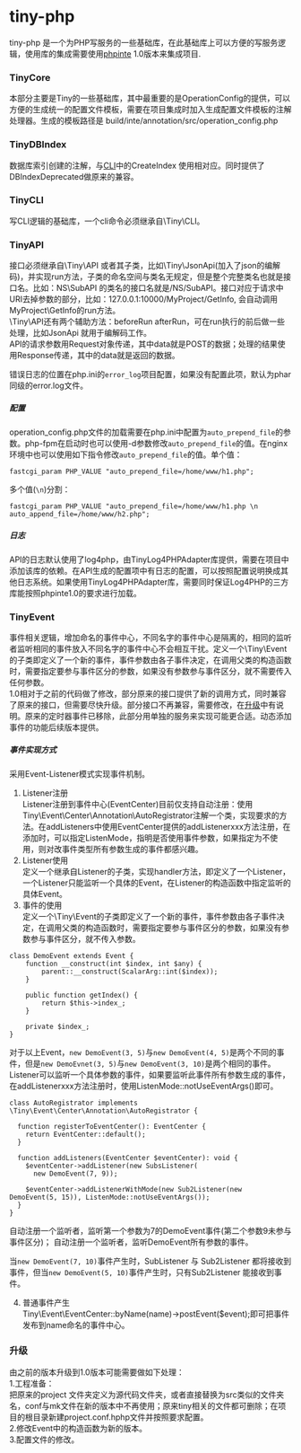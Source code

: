 # tiny-php

tiny-php 是一个为PHP写服务的一些基础库，在此基础库上可以方便的写服务逻辑，使用库的集成需要使用[phpinte](https://github.com/xpwu/php-integrate) 1.0版本来集成项目.


### <a name="TinyCore"></a>TinyCore
本部分主要是Tiny的一些基础库，其中最重要的是OperationConfig的提供，可以方便的生成统一的配置文件模板，需要在项目集成时加入生成配置文件模板的注解处理器。生成的模板路径是 build/inte/annotation/src/operation_config.php 


### <a name="TinyDBIndex"></a>TinyDBIndex
数据库索引创建的注解，与[CLI](#CLI)中的CreateIndex 使用相对应。同时提供了DBIndexDeprecated做原来的兼容。


### <a name="CLI"></a>TinyCLI
写CLI逻辑的基础库，一个cli命令必须继承自\Tiny\CLI。


### <a name="API"></a>TinyAPI
接口必须继承自\Tiny\API 或者其子类，比如\Tiny\JsonApi(加入了json的编解码)，并实现run方法，子类的命名空间与类名无规定，但是整个完整类名也就是接口名。比如：NS\SubAPI 的类名的接口名就是/NS/SubAPI。接口对应于请求中URI去掉参数的部分，比如：127.0.0.1:10000/MyProject/GetInfo, 会自动调用 MyProject\GetInfo的run方法。   
\Tiny\API还有两个辅助方法：beforeRun afterRun，可在run执行的前后做一些处理，比如JsonApi 就用于编解码工作。   
API的请求参数用Request对象传递，其中data就是POST的数据；处理的结果使用Response传递，其中的data就是返回的数据。  
  
错误日志的位置在php.ini的`error_log`项目配置，如果没有配置此项，默认为phar同级的error.log文件。

##### <a name="Config"></a>配置
operation_config.php文件的加载需要在php.ini中配置为`auto_prepend_file`的参数。php-fpm在启动时也可以使用-d参数修改`auto_prepend_file`的值。在nginx环境中也可以使用如下指令修改`auto_prepend_file`的值。单个值：

```
fastcgi_param PHP_VALUE "auto_prepend_file=/home/www/h1.php";
```
多个值(`\n`)分割：

```
fastcgi_param PHP_VALUE "auto_prepend_file=/home/www/h1.php \n auto_append_file=/home/www/h2.php";
```

##### <a name="Log"></a>日志
API的日志默认使用了log4php，由TinyLog4PHPAdapter库提供，需要在项目中添加该库的依赖。在API生成的配置项中有日志的配置，可以按照配置说明换成其他日志系统。如果使用TinyLog4PHPAdapter库，需要同时保证Log4PHP的三方库能按照phpinte1.0的要求进行加载。


### <a name="Event"></a>TinyEvent
事件相关逻辑，增加命名的事件中心，不同名字的事件中心是隔离的，相同的监听者监听相同的事件放入不同名字的事件中心不会相互干扰。定义一个\Tiny\Event的子类即定义了一个新的事件，事件参数由各子事件决定，在调用父类的构造函数时，需要指定要参与事件区分的参数，如果没有参数参与事件区分，就不需要传入任何参数。  
1.0相对于之前的代码做了修改，部分原来的接口提供了新的调用方式，同时兼容了原来的接口，但需要尽快升级。部分接口不再兼容，需要修改，在[升级](#Upgrade)中有说明。原来的定时器事件已移除，此部分用单独的服务来实现可能更合适。动态添加事件的功能后续版本提供。


##### 事件实现方式

采用Event-Listener模式实现事件机制。 
 
1. Listener注册  
Listener注册到事件中心(EventCenter)目前仅支持自动注册：使用Tiny\Event\Center\Annotation\AutoRegistrator注解一个类，实现要求的方法。在addListeners中使用EventCenter提供的addListenerxxx方法注册，在添加时，可以指定ListenMode，指明是否使用事件参数，如果指定为不使用，则对改事件类型所有参数生成的事件都感兴趣。
2. Listener使用   
定义一个继承自Listener的子类，实现handler方法，即定义了一个Listener，一个Listener只能监听一个具体的Event，在Listener的构造函数中指定监听的具体Event。
3. 事件的使用   
定义一个\Tiny\Event的子类即定义了一个新的事件，事件参数由各子事件决定，在调用父类的构造函数时，需要指定要参与事件区分的参数，如果没有参数参与事件区分，就不传入参数。 
  
```
class DemoEvent extends Event {
	function __construct(int $index, int $any) {
		parent::__construct(ScalarArg::int($index));
 	}

	public function getIndex() {
		return $this->index_;
	}

	private $index_;
}  

```
对于以上Event，`new DemoEvent(3, 5)`与`new DemoEvent(4, 5)`是两个不同的事件，但是`new DemoEvnet(3, 5)`与`new DemoEvent(3, 10)`是两个相同的事件。Listener可以监听一个具体参数的事件，如果要监听此事件所有参数生成的事件，在addListenerxxx方法注册时，使用ListenMode::notUseEventArgs()即可。

```
class AutoRegistrator implements \Tiny\Event\Center\Annotation\AutoRegistrator {

  function registerToEventCenter(): EventCenter {
    return EventCenter::default();
  }

  function addListeners(EventCenter $eventCenter): void {
    $eventCenter->addListener(new SubsListener(
      new DemoEvent(7, 9));
      
    $eventCenter->addListenerWithMode(new Sub2Listener(new DemoEvent(5, 15)), ListenMode::notUseEventArgs());
  }
}
```

自动注册一个监听者，监听第一个参数为7的DemoEvent事件(第二个参数9未参与事件区分)；
自动注册一个监听者，监听DemoEvent所有参数的事件。

当`new DemoEvent(7, 10)`事件产生时，SubListener 与 Sub2Listener 都将接收到事件，但当`new DemoEvent(5, 10)`事件产生时，只有Sub2Listener 能接收到事件。  
  
4. 普通事件产生  
Tiny\Event\EventCenter::byName(name)->postEvent($event);即可把事件发布到name命名的事件中心。


### <a name="Upgrade"></a>升级
由之前的版本升级到1.0版本可能需要做如下处理：  
1.工程准备：  
把原来的project 文件夹定义为源代码文件夹，或者直接替换为src类似的文件夹名，conf与mk文件在新的版本中不再使用；原来tiny相关的文件都可删除；在项目的根目录新建project.conf.hphp文件并按照要求配置。  
2.修改Event中的构造函数为新的版本。  
3.配置文件的修改。




